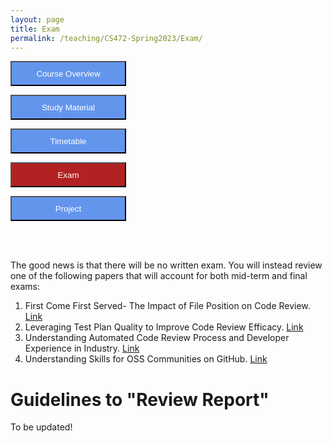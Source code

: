 ```yaml
---
layout: page
title: Exam
permalink: /teaching/CS472-Spring2023/Exam/
---
```

<form action="/teaching/CS472-Spring2023/">
    <input type="submit" style="background-color:cornflowerblue;color:white;width:185px;
height:40px;" value="Course Overview" />
</form>
<form action="/teaching/CS472-Spring2023/study_material/">
    <input type="submit" style="background-color:cornflowerblue;color:white;width:185px;
height:40px;" value="Study Material" />
</form>
<form action="/teaching/CS472-Spring2023/Timetable/">
    <input type="submit" style="background-color:cornflowerblue;color:white;width:185px;
height:40px;" value="Timetable" />
</form>
<form action="/teaching/CS472-Spring2023/Exam/">
    <input type="submit" style="background-color:firebrick;color:white;width:185px;
height:40px;" value="Exam" />
</form>
<form action="/teaching/CS472-Spring2023/project/">
    <input type="submit" style="background-color:cornflowerblue;color:white;width:185px;
height:40px;" value="Project" />
</form>


<br/>
<br/>

The good news is that there will be no written exam. 
You will instead review one of the following papers that will account for both mid-term and final exams:
1. First Come First Served- The Impact of File Position on Code Review. [Link](https://dl.acm.org/doi/abs/10.1145/3540250.3549177)
2. Leveraging Test Plan Quality to Improve Code Review Efficacy. [Link](https://dl.acm.org/doi/10.1145/3540250.3558952)
3. Understanding Automated Code Review Process and Developer Experience in Industry. [Link](https://dl.acm.org/doi/abs/10.1145/3540250.3558950)
4. Understanding Skills for OSS Communities on GitHub. [Link](https://dl.acm.org/doi/abs/10.1145/3540250.3549082)

Guidelines to "Review Report"
==========

To be updated!


